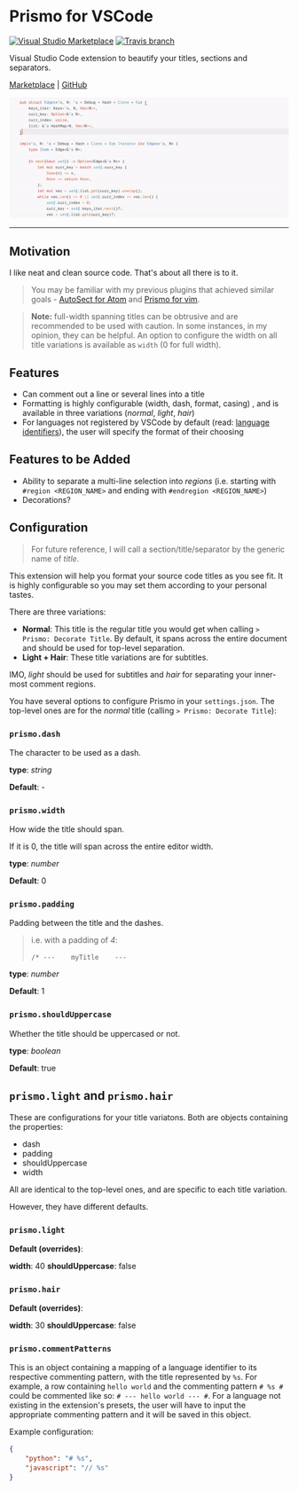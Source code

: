 # Prismo for VSCode

[![Visual Studio Marketplace](https://img.shields.io/vscode-marketplace/d/guywaldman.prismo.svg)](https://marketplace.visualstudio.com/items?itemName=guywaldman.prismo)
[![Travis branch](https://img.shields.io/travis/guywald1/vscode-prismo/master.svg)](https://travis-ci.org/guywald1/vscode-prismo)

Visual Studio Code extension to beautify your titles, sections and separators.

[Marketplace](https://marketplace.visualstudio.com/items?itemName=guywaldman.prismo)  |  [GitHub](https://github.com/guywald1/vscode-prismo)

<!-- ![Preview](https://raw.githubusercontent.com/guywald1/vscode-prismo/master/assets/preview.gif) -->

![Preview](/assets/preview.gif)

---

## Motivation

I like neat and clean source code. That's about all there is to it.

> You may be familiar with my previous plugins that achieved similar goals - [AutoSect for Atom](https://github.com/guywald1/auto-sect) and [Prismo for vim](https://github.com/guywald1/vim-prismo).

> **Note:** full-width spanning titles can be obtrusive and are recommended to be used with caution. In some instances, in my opinion, they can be helpful.
> An option to configure the width on all title variations is available as `width` (0 for full width).

## Features

* Can comment out a line or several lines into a title
* Formatting is highly configurable (width, dash, format, casing) , and is available in three variations (_normal_, _light_, _hair_)
* For languages not registered by VSCode by default (read: [language identifiers](https://code.visualstudio.com/docs/languages/identifiers)), the user will specify the format of their choosing

## Features to be Added

* Ability to separate a multi-line selection into _regions_ (i.e. starting with `#region <REGION_NAME>` and ending with `#endregion <REGION_NAME>`)
* Decorations?

## Configuration

> For future reference, I will call a section/title/separator by the generic name of _title_.

This extension will help you format your source code titles as you see fit. It is highly configurable so you may set them according to your personal tastes.

There are three variations:

* **Normal**: This title is the regular title you would get when calling `> Prismo: Decorate Title`.
    By default, it spans across the entire document and should be used for top-level separation.
* **Light + Hair**: These title variations are for subtitles.

IMO, _light_ should be used for subtitles and _hair_ for separating your inner-most comment regions.

You have several options to configure Prismo in your `settings.json`.
The top-level ones are for the _normal_ title (calling `> Prismo: Decorate Title`):

### `prismo.dash`

The character to be used as a dash.

**type**: _string_

**Default**: _-_

### `prismo.width`

How wide the title should span.

If it is 0, the title will span across the entire editor width.

**type**: _number_

**Default**: 0

### `prismo.padding`

Padding between the title and the dashes.

> i.e. with a padding of _4_:
> ```
> /* ---    myTitle    ---
> ```

**type**: _number_

**Default**: 1

### `prismo.shouldUppercase`

Whether the title should be uppercased or not.

**type**: _boolean_

**Default**: true

## `prismo.light` and `prismo.hair`

These are configurations for your title variatons.
Both are objects containing the properties:

- dash
- padding
- shouldUppercase
- width

All are identical to the top-level ones, and are specific to each title variation.

However, they have different defaults.

### `prismo.light`

**Default (overrides)**:

**width**: 40
**shouldUppercase**: false

### `prismo.hair`

**Default (overrides)**:

**width**: 30
**shouldUppercase**: false

### `prismo.commentPatterns`

This is an object containing a mapping of a language identifier to its respective commenting pattern, with the title represented by `%s`.
For example, a row containing `hello world` and the commenting pattern `# %s #` could be commented like so: `# --- hello world --- #`.
For a language not existing in the extension's presets, the user will have to input the appropriate commenting pattern and it will be saved in this object.

Example configuration:

```json
{
    "python": "# %s",
    "javascript": "// %s"
}
```

